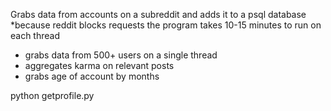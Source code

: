 Grabs data from accounts on a subreddit and adds it to a psql database
*because reddit blocks requests the program takes 10-15 minutes to run on each thread
- grabs data from 500+ users on a single thread
- aggregates karma on relevant posts
- grabs age of account by months

python getprofile.py
